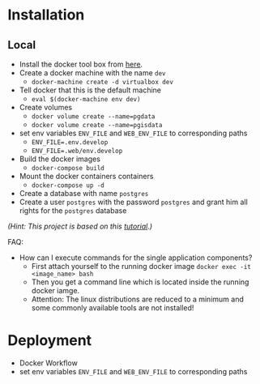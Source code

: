 # Installation
## Local
* Install the docker tool box from [here](https://www.docker.com/products/docker-toolbox).
* Create a docker machine with the name `dev`
    * `docker-machine create -d virtualbox dev`
* Tell docker that this is the default machine
    * `eval $(docker-machine env dev)`
* Create volumes
    * `docker volume create --name=pgdata`
    * `docker volume create --name=pgisdata`
* set env variables `ENV_FILE` and `WEB_ENV_FILE` to corresponding paths
    *  `ENV_FILE=.env.develop`
    *  `ENV_FILE=.web/env.develop`
* Build the docker images
    * `docker-compose build`
* Mount the docker containers containers
    * `docker-compose up -d`
* Create a database with name `postgres`
* Create a user `postgres` with the password `postgres` and grant him all rights for the `postgres` database

*(Hint: This project is based on this [tutorial](https://realpython.com/blog/python/django-development-with-docker-compose-and-machine/).)*


FAQ:
* How can I execute commands for the single application components?
    * First attach yourself to the running docker image `docker exec -it <image_name> bash`
    * Then you get a command line which is located inside the running docker iamge.
    * Attention: The linux distributions are reduced to a minimum and some commonly available tools are not installed!

# Deployment
* Docker Workflow
* set env variables `ENV_FILE` and `WEB_ENV_FILE` to corresponding paths
